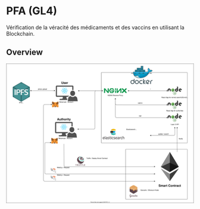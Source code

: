 # PFA (GL4)

Vérification de la véracité des médicaments et des vaccins en utilisant la Blockchain.

## Overview

![Architecture Description](./overview.drawio.svg)
